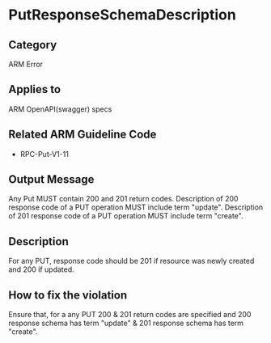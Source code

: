 # PutResponseSchemaDescription

## Category

ARM Error

## Applies to

ARM OpenAPI(swagger) specs

## Related ARM Guideline Code

- RPC-Put-V1-11

## Output Message

Any Put MUST contain 200 and 201 return codes.
Description of 200 response code of a PUT operation MUST include term "update".
Description of 201 response code of a PUT operation MUST include term "create".

## Description

For any PUT, response code should be 201 if resource was newly created and 200 if updated.

## How to fix the violation

Ensure that, for a any PUT 200 & 201 return codes are specified and 200 response schema has term "update" & 201 response schema has term "create".
